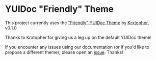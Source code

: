 # YUIDoc "Friendly" Theme

This project currently uses the ["Friendly" YUIDoc Theme](https://github.com/Krxtopher/yuidoc-themes) by [Krxtopher](https://github.com/Krxtopher), v0.1.0

Thanks to Krxtopher for giving us a leg up on the default YUIDoc theme!

If you encounter any issues using our documentation (or if you'd like to propose a different theme), please open an [issue](https://github.com/wp-api/node-wpapi/issues). Thanks!
